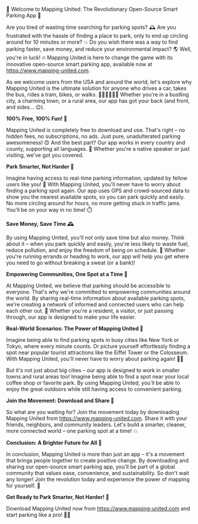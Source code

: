 🚀 Welcome to Mapping United: The Revolutionary Open-Source Smart Parking App 🚀

Are you tired of wasting time searching for parking spots? 🕰️ Are you frustrated with the hassle of finding a place to park, only to end up circling around for 10 minutes or more? 💥 Do you wish there was a way to find parking faster, save money, and reduce your environmental impact? 🌎 Well, you're in luck! 🔥 Mapping United is here to change the game with its innovative open-source smart parking app, available now at https://www.mapping-united.com.

As we welcome users from the USA and around the world, let's explore why Mapping United is the ultimate solution for anyone who drives a car, takes the bus, rides a train, bikes, or walks. 🚗🚌🚂🚴‍♂️💃 Whether you're in a bustling city, a charming town, or a rural area, our app has got your back (and front, and sides... 😉).

**100% Free, 100% Fun! 🎉**

Mapping United is completely free to download and use. That's right – no hidden fees, no subscriptions, no ads. Just pure, unadulterated parking awesomeness! 😊 And the best part? Our app works in every country and county, supporting all languages. 💬 Whether you're a native speaker or just visiting, we've got you covered.

**Park Smarter, Not Harder 🚀**

Imagine having access to real-time parking information, updated by fellow users like you! 🤩 With Mapping United, you'll never have to worry about finding a parking spot again. Our app uses GPS and crowd-sourced data to show you the nearest available spots, so you can park quickly and easily. No more circling around for hours, no more getting stuck in traffic jams. You'll be on your way in no time! ⏱️

**Save Money, Save Time 🕰️**

By using Mapping United, you'll not only save time but also money. Think about it – when you park quickly and easily, you're less likely to waste fuel, reduce pollution, and enjoy the freedom of being on schedule. 💸 Whether you're running errands or heading to work, our app will help you get where you need to go without breaking a sweat (or a bank)!

**Empowering Communities, One Spot at a Time 🌈**

At Mapping United, we believe that parking should be accessible to everyone. That's why we're committed to empowering communities around the world. By sharing real-time information about available parking spots, we're creating a network of informed and connected users who can help each other out. 💪 Whether you're a resident, a visitor, or just passing through, our app is designed to make your life easier.

**Real-World Scenarios: The Power of Mapping United 🌟**

Imagine being able to find parking spots in busy cities like New York or Tokyo, where every minute counts. Or picture yourself effortlessly finding a spot near popular tourist attractions like the Eiffel Tower or the Colosseum. With Mapping United, you'll never have to worry about parking again! 🏃‍♂️

But it's not just about big cities – our app is designed to work in smaller towns and rural areas too! Imagine being able to find a spot near your local coffee shop or favorite park. By using Mapping United, you'll be able to enjoy the great outdoors while still having access to convenient parking.

**Join the Movement: Download and Share 📲**

So what are you waiting for? Join the movement today by downloading Mapping United from https://www.mapping-united.com. Share it with your friends, neighbors, and community leaders. Let's build a smarter, cleaner, more connected world – one parking spot at a time! 💥

**Conclusion: A Brighter Future for All 🌟**

In conclusion, Mapping United is more than just an app – it's a movement that brings people together to create positive change. By downloading and sharing our open-source smart parking app, you'll be part of a global community that values ease, convenience, and sustainability. So don't wait any longer! Join the revolution today and experience the power of mapping for yourself. 🚀

**Get Ready to Park Smarter, Not Harder! 🎉**

Download Mapping United now from https://www.mapping-united.com and start parking like a pro! 🚗💨